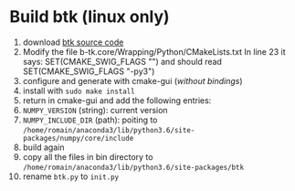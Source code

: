# Build btk (linux only)

1. download [btk source code](https://github.com/Biomechanical-ToolKit/BTKCore)
2. Modify the file b-tk.core/Wrapping/Python/CMakeLists.txt
    In line 23 it says: SET(CMAKE_SWIG_FLAGS "")
    and should read SET(CMAKE_SWIG_FLAGS "-py3")
3. configure and generate with cmake-gui (*without bindings*)
4. install with `sudo make install`
5. return in cmake-gui and add the following entries:
  1. `NUMPY_VERSION` (string): current version
  2. `NUMPY_INCLUDE_DIR` (path): poiting to `/home/romain/anaconda3/lib/python3.6/site-packages/numpy/core/include`
6. build again
7. copy all the files in bin directory to  `/home/romain/anaconda3/lib/python3.6/site-packages/btk`
8. rename `btk.py` to `init.py`
